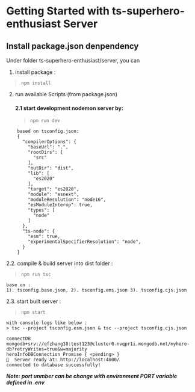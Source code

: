 # Getting Started with ts-superhero-enthusiast Server

## Install package.json denpendency
Under folder ts-superhero-enthusiast/server, you can
 1. install package :
> `npm install`

  2. run available Scripts (from package.json)

      #### 2.1 start development nodemon server by:
      >   `npm run dev` 
```
    based on tsconfig.json:
    {
      "compilerOptions": {
        "baseUrl": ".",
        "rootDirs": [
          "src"
        ],
        "outDir": "dist",
        "lib": [
          "es2020"
        ],
        "target": "es2020",
        "module": "esnext",
        "moduleResolution": "node16",
        "esModuleInterop": true,
        "types": [
          "node"
        ]
      },
      "ts-node": {
        "esm": true,
        "experimentalSpecifierResolution": "node",
      }
    }
```
2.2. compile & build server into dist folder : 
  >  `npm run tsc` 
``` 
base on :
1). tsconfig.base.json, 2). tsconfig.ems.json 3). tsconfig.cjs.json
```

2.3. start built server :  
> `npm start` 

```
with console logs like below :
> tsc --project tsconfig.esm.json & tsc --project tsconfig.cjs.json

connectDB mongodb+srv://qfzhang18:test123@cluster0.nvqpr1i.mongodb.net/myhero-db?retryWrites=true&w=majority
heroInfoDBConnection Promise { <pending> }
🚀  Server ready at: http://localhost:4000/ 
connected to database successfully!
```
***Note: port unmber can be change with environment PORT variable defined in .env***





